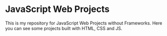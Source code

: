 # JavaScript Web Projects
<p> This is my repository for JavaScript Web Projects without Frameworks. Here you can see some projects built with HTML, CSS and JS.</p>

